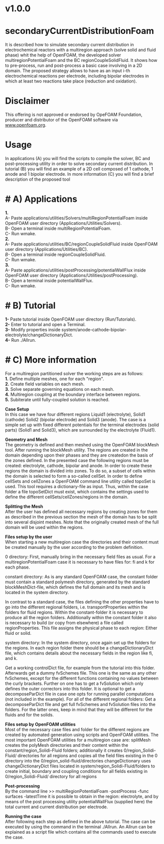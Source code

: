 # v1.0.0
# secondaryCurrentDistributionFoam
It is described how to simulate secondary current distribution in electrochemical reactors with a multiregion approach (solve solid and fluid phase) whit the help of OpenFOAM, the developed solver multiregionPotentialFoam and the BC regionCoupleSolidFluid. It shows how to pre-process, run and post-process a basic case involving in a 2D domain. 
The proposed strategy allows to have as an input i-th electrochemical reactions per electrode, including bipolar electrodes in which at least two reactions take place (reduction and oxidation).

# Disclaimer
This offering is not approved or endorsed by OpeFOAM Foundation, producer and distributor of the OpenFOAM software via www.openfoam.org.

# Usage
In applications (A) you will find the scripts to compile the solver, BC and post-processing utility in order to solve secondary current distribution.
In tutorial (B) you will find an example of a 2D cell composed of 1 cathode, 1 anode and 1 bipolar electrode. 
In more information (C) you will find a brief description of the proposed tool

# #  A) Applications
**1.**  
A- Paste applications/utilities/Solvers/multiRegionPotentialFoam inside OpenFOAM user directory (Applications/Utilities/Solvers).  
B- Open a terminal inside multiRegionPotentialFoam.  
C- Run wmake.  
**2.**  
A- Paste applications/utilities/BC/regionCoupleSolidFluid inside OpenFOAM user directory (Applications/Utilities/BC).  
_B-_ Open a terminal inside regionCoupleSolidFluid.  
_C-_ Run wmake.  
**3.**   	
A- Paste applications/utilities/postProcessing/potentialWallFlux inside OpenFOAM user directory (Applications/Utilities/postProcessing).  
B- Open a terminal inside potentialWallFlux.  
C- Run wmake.  


# #  B) Tutorial
**1-** Paste tutorial inside OpenFOAM user directory (Run/Tutorials).  
**2-** Enter to tutorial and open a Terminal.  
**3-** Modify properties inside system/anode-cathode-bipolar-electrolyte/changeDictionaryDict.  
**4-** Run ./Allrun.  


# # C) More information
For a multiregion partitioned solver the working steps are as follows:  
**1.** Define multiple meshes, one for each "region".  
**2.** Create field variables on each mesh.  
**3.** Solve separate governing equations on each mesh.  
**4.** Multiregion coupling at the boundary interface between regions.  
**5.** Subiterate until fully-coupled solution is reached.  

**Case Setup**  
In this case we have four different regions Liquid1 (electrolyte), Solid1 (cathode) Solid2 (bipolar electrode) and Solid3 (anode). The case is a simple set up with fixed different potentials for the terminal electrodes (solid parts) (Solid1 and Solid3), which are surrounded by the electrolyte (Fluid1).

**Geometry and Mesh**  
The geometry is defined and then meshed using the OpenFOAM blockMesh tool. After running the blockMesh utility. The regions are created in the domain depending upon their phases and they are createdon the basis of the zones defined.
In the presented case the following regions must be created: electrolyte, cathode, bipolar and anode. In order to create these regions the domain is divided into zones. To do so, a subset of cells within the domain is selected to form a so-called cellSet. In order to define cellSets and cellZones a OpenFOAM command line utility called topoSet is used. This tool requires a dictionary-file as input. Thus, within the case folder a file topoSetDict must exist, which contains the settings used to define the different cellSets/cellZones/regions in the domain.

**Splitting the Mesh**  
After the user has defined all necessary regions by creating zones for them as described in the previous section the mesh of the domain has to be split into several disjoint meshes. Note that the originally created mesh of the full domain will be used within the regions.

**Files setup by the user**  
When starting a new multiregion case the directories and their content must be created manually by the user according to the problem definition.

0 directory: First, manually bring in the necessary field files as usual. For a multiregionPotentialFoam case it is necessary to have files for: fi and k for each phase. 

constant directory: As is any standard OpenFOAM case, the constant folder must contain a standard polymesh directory, generated by the standard blockMeshDict-file, which defines the full domain and its mesh and is located in the system directory.

In contrast to a standard case, the files defining the other properties have to go into the different regional folders, i.e. transportProperties within the folders for fluid regions.
Within the constant-folder it is necessary to produce all the region folders. Additionally within the constant folder it also is necessary to build (or copy from elsewhere) a file called regionProperties. This file assigns the physical phase to each region: Either fluid or solid.

system directory: In the system directory, once again set up the folders for the regions. In each region folder there should be a changeDictionaryDict file, which contains details about the necessary fields in the region like fi, and k.

Get a working controlDict file, for example from the tutorial into this folder. Afterwards get a dummy fvSchemes file. This one is the same as any other fvSchemes, except for the different functions containing no values between the curly brackets. Further on one has to get a fvSolution which only defines the outer correctors into this folder. It is optional to get a decomposeParDict file in case one opts for running parallel computations (not included in the example). For all of the different regional folders: Get a decomposeParDict file and get full fvSchemes and fvSolution files into the folders. For the latter ones, keep in mind that they will be different for the fluids and for the solids.

**Files setup by OpenFOAM utilities**  
Most of the necessary case files and folder for the different regions are created by automated generation using scripts and OpenFOAM utilities. The most important OpenFOAM utilities for a multiregion case are:
splitMesh creates the polyMesh directories and their content within the constant/region_Solidi-Fluid folders; additionally it creates 0/region_Solidi-Fluid/ directories for all regions and copies all the field files existing in the 0 directory into the 0/region_solid-fluid/directories
changeDictionary uses changeDictionaryDict files located in system/region_Solidi-Fluid/folders to create initial, boundary and coupling conditions for all fields existing in 0/region_Solidi-Fluid/ directory for all regions

**Post-processing**  
By the command line >> multiRegionPotentialFoam -postProcess -func surfaces -latestTime it is possible to obtain in the region: electrolyte, and by means of the post processing utility potentialWallFlux (supplied here) the total current and current distribution per electrode.

**Running the case**  
After following each step as defined in the above tutorial. The case can be executed by using the command in the terminal ./Allrun. An Allrun can be explained as a script file which contains all the commands used to execute the case.

